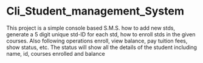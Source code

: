 # Cli_Student_management_System
This project is a simple console based S.M.S. how to add new stds, generate a 5 digit unique std-ID for each std, how to enroll stds in the given courses. Also following operations enroll, view balance, pay tuition fees, show status, etc. The status will show all the details of the student including name, id, courses enrolled and balance

